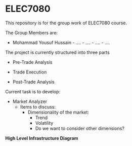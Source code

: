# ELEC7080

This repository is for the group work of ELEC7080 course.

The Group Members are:
- Mohammad Yousuf Hussain  - .... - .... - .... - ....


The project is currently structured into three parts

- Pre-Trade Analysis

- Trade Execution

- Post-Trade Analysis

Current task is to develop:
- Market Analyzer
  - Items to discuss:
    - Dimensionality of the market:
      - Trend
      - Volatility
      - Do we want to consider other dimensions?


**High Level Infrastructure Diagram**
